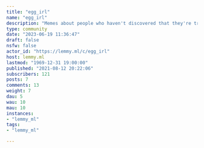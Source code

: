 ```yaml
---
title: "egg_irl" 
name: "egg_irl"
description: "Memes about people who haven't discovered that they're transgender"
type: community
date: "2023-06-19 11:36:47"
draft: false
nsfw: false
actor_id: "https://lemmy.ml/c/egg_irl"
host: lemmy.ml
lastmod: "1969-12-31 19:00:00"
published: "2021-08-12 20:22:06"
subscribers: 121
posts: 7
comments: 13
weight: 7
dau: 5
wau: 10
mau: 10
instances:
- "lemmy_ml"
tags: 
- "lemmy_ml"

---
```

